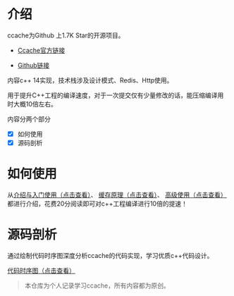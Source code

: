 # 介绍
ccache为Github 上1.7K Star的开源项目。

* [Ccache官方链接](https://ccache.dev/)

* [Github链接](https://github.com/ccache/ccache/)

内容c++ 14实现，技术栈涉及设计模式、Redis、Http使用。

用于提升C++工程的编译速度，对于一次提交仅有少量修改的话，能压缩编译用时大概10倍左右。

内容分两个部分
- [x] 如何使用
- [x] 源码剖析
  
# 如何使用
  
从[介绍与入门使用（点击查看）](./usage/01-ccache快速使用.md)、
    [缓存原理（点击查看）](./usage/02-ccache原理介绍.md)、
    [高级使用（点击查看）](./usage/03-ccache的进阶使用.md)都进行介绍，花费20分阅读即可对c++工程编译进行10倍的提速！
# 源码剖析
  
通过绘制代码时序图深度分析ccache的代码实现，学习优质c++代码设计。

[代码时序图（点击查看）](./codeDetails/README.md)
> 本仓库为个人记录学习ccache，所有内容都为原创。
